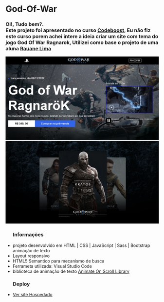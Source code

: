# God-Of-War

<h3>Oi!, Tudo bem?. <br>
Este projeto foi apresentado no curso <a href="https://codeboost.com.br/" target="_blank">Codeboost</a>, Eu não fiz este curso porem achei intere a ideia criar um site com tema do jogo God Of War Ragnarok, 
Utilizei como base o projeto de uma aluna <a href="https://www.linkedin.com/in/rauanee/" target="_blank">Rauane Lima</a></h3>

<img src="./img/imagen-do-projeto-god-of-war-1.png" alt="Imagem da intro">
<img src="./img/imagen-do-projeto-god-of-war-2.png" alt="Imagem da footer">

<ul>
  <h3>Informações</h3>
  <li>projeto desenvolvido em HTML | CSS | JavaScript | Sass | Bootstrap animação de texto</li>
  <li>Layout responsivo</li>
  <li>HTML5 Semantico para mecanismo de busca</li>
  <li>Ferrameta utilizada: Visual Studio Code</li>
  <li>biblioteca de animação de texto <a href="https://michalsnik.github.io/aos/" target="_blank">Animate On Scroll Library</a></li>
</ul>

<ul>
  <h3>Deploy</h3>
  <li><a href="https://ramon-rodrigues-001.github.io/God-Of-War/" target="_blank">Ver site Hospedado</a></li>
</ul>
